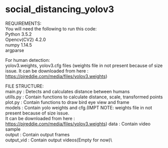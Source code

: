 # social_distancing_yolov3
REQUIREMENTS:\
You will need the following to run this code:\
Python 3.5.2\
Opencv(CV2) 4.2.0\
numpy 1.14.5\
argparse

For human detection:\
yolov3.weights, yolov3.cfg files (weights file in not present because of size issue.
It can be downloaded from 
here : https://pjreddie.com/media/files/yolov3.weights)

FILE STRUCTURE:\
main.py     : Detects and calculates distance between humans\
utills.py   : Contain functions to calculate distance, scale, transformed points\
plot.py     : Contain functions to draw bird eye view and frame\
models      : Contain yolo weights and cfg.(IMPT NOTE: weights file in not present because of size issue. \
              It can be downloaded from here : https://pjreddie.com/media/files/yolov3.weights)
data        : Contain video sample\
output      : Contain output frames\
output_vid  : Contain output videos(Empty for now)\
